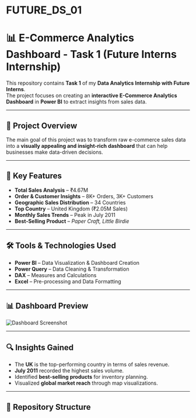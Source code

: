 # FUTURE_DS_01

# 📊 E-Commerce Analytics Dashboard - Task 1 (Future Interns Internship)

This repository contains **Task 1** of my **Data Analytics Internship with Future Interns**.  
The project focuses on creating an **interactive E-Commerce Analytics Dashboard** in **Power BI** to extract insights from sales data.

---

## 🚀 Project Overview
The main goal of this project was to transform raw e-commerce sales data into a **visually appealing and insight-rich dashboard** that can help businesses make data-driven decisions.

---

## 📌 Key Features
- **Total Sales Analysis** – ₹4.67M
- **Order & Customer Insights** – 8K+ Orders, 3K+ Customers
- **Geographic Sales Distribution** – 34 Countries
- **Top Country** – United Kingdom (₹2.05M Sales)
- **Monthly Sales Trends** – Peak in July 2011
- **Best-Selling Product** – *Paper Craft, Little Birdie*

---

## 🛠 Tools & Technologies Used
- **Power BI** – Data Visualization & Dashboard Creation
- **Power Query** – Data Cleaning & Transformation
- **DAX** – Measures and Calculations
- **Excel** – Pre-processing and Data Formatting

---

## 📊 Dashboard Preview
![Dashboard Screenshot](Dashboard.png)

---

## 🔍 Insights Gained
- The **UK** is the top-performing country in terms of sales revenue.
- **July 2011** recorded the highest sales volume.
- Identified **best-selling products** for inventory planning.
- Visualized **global market reach** through map visualizations.

---

## 📂 Repository Structure
